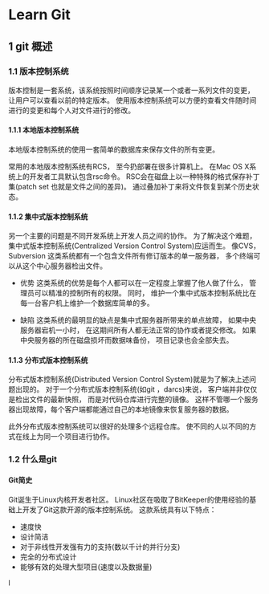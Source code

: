 # Learn Git

## 1 git 概述

### 1.1 版本控制系统

版本控制是一套系统，该系统按照时间顺序记录某一个或者一系列文件的变更， 让用户可以查看以前的特定版本。 使用版本控制系统可以方便的查看文件随时间进行的变更和每个人对文件进行的修改。 

#### 1.1.1 本地版本控制系统

本地版本控制系统的使用一套简单的数据库来保存文件的所有变更。

常用的本地版本控制系统有RCS， 至今扔部署在很多计算机上。 在Mac OS X系统上的开发者工具默认包含rsc命令。 RSC会在磁盘上以一种特殊的格式保存补丁集(patch set 也就是文件之间的差异)。 通过叠加补丁来将文件恢复到某个历史状态。

#### 1.1.2 集中式版本控制系统

另一个主要的问题是不同开发系统上开发人员之间的协作。 为了解决这个难题， 集中式版本控制系统(Centralized Version Control System)应运而生。 像CVS， Subversion 这类系统都有一个包含文件所有修订版本的单一服务器， 多个终端可以从这个中心服务器检出文件。

* 优势
这类系统的优势是每个人都可以在一定程度上掌握了他人做了什么， 管理员可以精准的控制所有的权限。 同时， 维护一个集中式版本控制系统比在每一台客户机上维护一个数据库简单的多。

* 缺陷
这类系统的最明显的缺点是集中式服务器所带来的单点故障， 如果中央服务器宕机一小时， 在这期间所有人都无法正常的协作或者提交修改。 如果中央服务器的所在磁盘损坏而数据味备份， 项目记录也会全部失去。

#### 1.1.3 分布式版本控制系统

分布式版本控制系统(Distributed Version Control System)就是为了解决上述问题出现的。 对于一个分布式版本控制系统(如git ，darcs)来说， 客户端并非仅仅是检出文件的最新快照， 而是对代码仓库进行完整的镜像。 这样不管哪一个服务器出现故障，每个客户端都能通过自己的本地镜像来恢复服务器的数据。 

此外分布式版本控制系统可以很好的处理多个远程仓库。 使不同的人以不同的方式在线上为同一个项目进行协作。

### 1.2 什么是git

#### Git简史

Git诞生于Linux内核开发者社区。 Linux社区在吸取了BitKeeper的使用经验的基础上开发了Git这款开源的版本控制系统。 这款系统具有以下特点：
* 速度快
* 设计简洁
* 对于非线性开发强有力的支持(数以千计的并行分支) 
* 完全的分布式设计
* 能够有效的处理大型项目(速度以及数据量)

l
